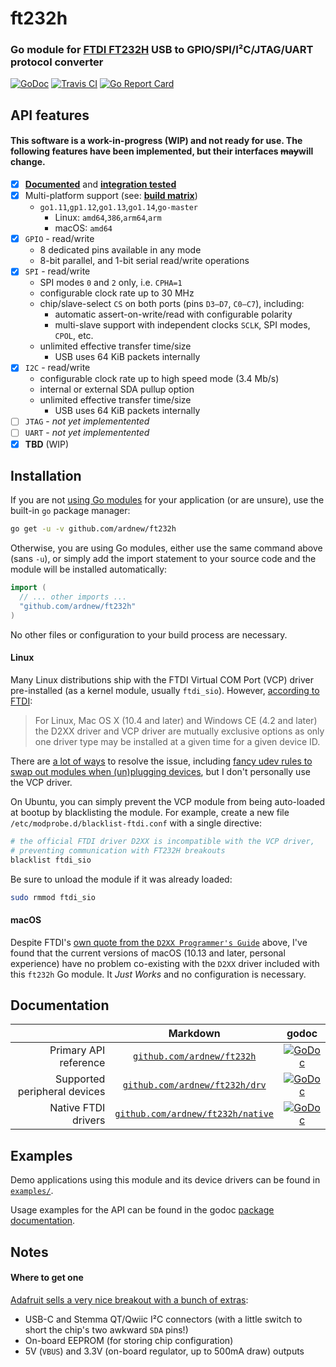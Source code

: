 [docimg]:https://godoc.org/github.com/ardnew/ft232h?status.svg
[docurl]:https://godoc.org/github.com/ardnew/ft232h
[drvimg]:https://godoc.org/github.com/ardnew/ft232h/drv?status.svg
[drvurl]:https://godoc.org/github.com/ardnew/ft232h/drv
[ntvimg]:https://godoc.org/github.com/ardnew/ft232h/native?status.svg
[ntvurl]:https://godoc.org/github.com/ardnew/ft232h/native
[tciimg]:https://travis-ci.com/ardnew/ft232h.svg?branch=master
[tciurl]:https://travis-ci.com/ardnew/ft232h
[repimg]:https://goreportcard.com/badge/github.com/ardnew/ft232h
[repurl]:https://goreportcard.com/report/github.com/ardnew/ft232h

# ft232h
### Go module for [FTDI FT232H](https://www.ftdichip.com/Products/ICs/FT232H.htm) USB to GPIO/SPI/I²C/JTAG/UART protocol converter

[![GoDoc][docimg]][docurl] [![Travis CI][tciimg]][tciurl] [![Go Report Card][repimg]][repurl]

## API features
#### This software is a work-in-progress (WIP) and not ready for use. The following features have been implemented, but their interfaces ~~may~~**will** change.
- [x] [**Documented**](#documentation) and [**integration tested**][tciurl]
- [x] Multi-platform support (see: [**build matrix**](matrix))
   - `go1.11`,`gp1.12`,`go1.13`,`go1.14`,`go-master`
     - Linux: `amd64`,`386`,`arm64`,`arm`
     - macOS: `amd64`
- [x] `GPIO` - read/write
   - 8 dedicated pins available in any mode
   - 8-bit parallel, and 1-bit serial read/write operations
- [x] `SPI` - read/write
   - SPI modes `0` and `2` only, i.e. `CPHA=1`
   - configurable clock rate up to 30 MHz
   - chip/slave-select `CS` on both ports (pins `D3—D7`, `C0—C7`), including:
     - automatic assert-on-write/read with configurable polarity
     - multi-slave support with independent clocks `SCLK`, SPI modes, `CPOL`, etc.
   - unlimited effective transfer time/size
     - USB uses 64 KiB packets internally
- [x] `I2C` - read/write
   - configurable clock rate up to high speed mode (3.4 Mb/s)
   - internal or external SDA pullup option
   - unlimited effective transfer time/size
     - USB uses 64 KiB packets internally
- [ ] `JTAG` - _not yet implementented_
- [ ] `UART` - _not yet implementented_
- [x] **TBD** (WIP)

## Installation
If you are not [using Go modules](https://blog.golang.org/using-go-modules) for your application (or are unsure), use the built-in `go` package manager:
```sh
go get -u -v github.com/ardnew/ft232h
```
Otherwise, you are using Go modules, either use the same command above (sans `-u`), or simply add the import statement to your source code and the module will be installed automatically:
```go
import (
  // ... other imports ...
  "github.com/ardnew/ft232h"
)
```
No other files or configuration to your build process are necessary.

#### Linux
Many Linux distributions ship with the FTDI Virtual COM Port (VCP) driver pre-installed (as a kernel module, usually `ftdi_sio`). However, [according to FTDI](http://www.ftdichip.com/Support/Documents/ProgramGuides/D2XX_Programmer's_Guide(FT_000071).pdf):
> For Linux, Mac OS X (10.4 and later) and Windows CE (4.2
> and later) the D2XX driver and VCP driver are mutually
> exclusive options as only one driver type may be installed
> at a given time for a given device ID.

There are [a lot of ways](https://www.google.com/search?q=d2xx+ftdi_sio) to resolve the issue, including [fancy udev rules to swap out modules when (un)plugging devices](https://stackoverflow.com/a/43514662/1054397), but I don't personally use the VCP driver.

On Ubuntu, you can simply prevent the VCP module from being auto-loaded at bootup by blacklisting the module. For example, create a new file `/etc/modprobe.d/blacklist-ftdi.conf` with a single directive:
```sh
# the official FTDI driver D2XX is incompatible with the VCP driver,
# preventing communication with FT232H breakouts
blacklist ftdi_sio
```
Be sure to unload the module if it was already loaded:
```sh
sudo rmmod ftdi_sio
```

#### macOS
Despite FTDI's [own quote from the `D2XX Programmer's Guide`](http://www.ftdichip.com/Support/Documents/ProgramGuides/D2XX_Programmer's_Guide(FT_000071).pdf) above, I've found that the current versions of macOS (10.13 and later, personal experience) have no problem co-existing with the `D2XX` driver included with this `ft232h` Go module. It _Just Works_ and no configuration is necessary.

## Documentation
|                            |                           Markdown                           |          godoc           |
|---------------------------:|:------------------------------------------------------------:|:------------------------:|
|       Primary API reference|[`github.com/ardnew/ft232h`](https://github.com/ardnew/ft232h)|[![GoDoc][docimg]][docurl]|
|Supported peripheral devices|           [`github.com/ardnew/ft232h/drv`](drv)              |[![GoDoc][drvimg]][drvurl]|
|         Native FTDI drivers|        [`github.com/ardnew/ft232h/native`](native)           |[![GoDoc][ntvimg]][ntvurl]|

## Examples

Demo applications using this module and its device drivers can be found in [`examples/`](examples).

Usage examples for the API can be found in the godoc [package documentation][docurl].

## Notes

#### Where to get one
[Adafruit sells a very nice breakout with a bunch of extras](https://www.adafruit.com/product/2264):
- USB-C and Stemma QT/Qwiic I²C connectors (with a little switch to short the chip's two awkward `SDA` pins!)
- On-board EEPROM (for storing chip configuration)
- 5V (`VBUS`) and 3.3V (on-board regulator, up to 500mA draw) outputs
